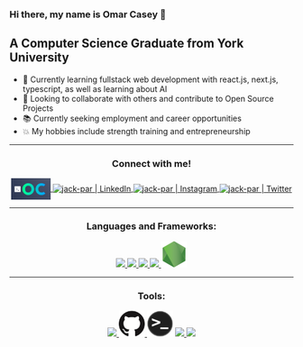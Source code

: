 ### Hi there, my name is Omar Casey 👋

## A Computer Science Graduate from York University

- 🔭 Currently learning fullstack web development with react.js, next.js, typescript, as well as learning about AI
- 👯 Looking to collaborate with others and contribute to Open Source Projects
- 📚 Currently seeking employment and career opportunities
- 💥 My hobbies include strength training and entrepreneurship

---

### <div align="center"> Connect with me! </div>

<p align="center">
  <a href="https://omarcasey.com">
  <img align="center" alt="omar casey | Portfolio" width="70px" src="/OC logo.png" />
  </a>
  
  <a href="https://www.linkedin.com/in/omar-casey/">
  <img align="center" alt="jack-par | LinkedIn" width="70px" src="https://dwglogo.com/wp-content/uploads/2020/06/Linkedin_symbol_transparent.png" />
  </a>

  <a href="https://www.instagram.com/omar_casey/">
  <img align="center" alt="jack-par | Instagram" width="40px" src="https://cdn2.iconfinder.com/data/icons/social-media-2285/512/1_Instagram_colored_svg_1-512.png" />
  </a>
  
  <a href="https://twitter.com/adooze_">
  <img align="center" alt="jack-par | Twitter" width="70px" src="http://assets.stickpng.com/images/580b57fcd9996e24bc43c53e.png" />
  </a>
</p>

---

### <div align="center"> Languages and Frameworks: </div>

<p align="center">
  <a href="https://docs.python.org/3/">
    <img width="46px" src="https://engineering.fb.com/wp-content/uploads/2016/05/2000px-Python-logo-notext.svg_.png" />
  </a>
  
  <a href="https://www.javascript.com">
    <img width="46px" src="https://cdn.iconscout.com/icon/free/png-512/javascript-2752148-2284965.png" />
  </a>
  
   <a href="https://www.typescriptlang.org/">
    <img width="46px" src="https://upload.wikimedia.org/wikipedia/commons/thumb/4/4c/Typescript_logo_2020.svg/1024px-Typescript_logo_2020.svg.png" />
  </a>
  
  <a href="https://reactjs.org">
    <img width="46px" src="https://upload.wikimedia.org/wikipedia/commons/thumb/a/a7/React-icon.svg/1200px-React-icon.svg.png" />
  </a>
  
  <a href="https://nodejs.org/en/">
    <img width="46px" src="https://raw.githubusercontent.com/github/explore/80688e429a7d4ef2fca1e82350fe8e3517d3494d/topics/nodejs/nodejs.png" />
  </a>
</p>

---

### <div align="center"> Tools: </div>
<p align="center">
  <a href="https://code.visualstudio.com/">
    <img width="46px" src="https://upload.wikimedia.org/wikipedia/commons/thumb/9/9a/Visual_Studio_Code_1.35_icon.svg/1024px-Visual_Studio_Code_1.35_icon.svg.png" />
  </a>
  
  <a href="https://github.com/">
    <img width="46px" src="https://raw.githubusercontent.com/github/explore/78df643247d429f6cc873026c0622819ad797942/topics/github/github.png" />
  </a>
  
  <img width="46px" src="https://raw.githubusercontent.com/github/explore/80688e429a7d4ef2fca1e82350fe8e3517d3494d/topics/terminal/terminal.png" />
  
  <a href="https://git-scm.com/">
    <img width="46px" src="https://camo.githubusercontent.com/fbfcb9e3dc648adc93bef37c718db16c52f617ad055a26de6dc3c21865c3321d/68747470733a2f2f7777772e766563746f726c6f676f2e7a6f6e652f6c6f676f732f6769742d73636d2f6769742d73636d2d69636f6e2e737667" />
  </a>
  
  <img width="46px" src="https://upload.wikimedia.org/wikipedia/commons/thumb/4/48/Markdown-mark.svg/1280px-Markdown-mark.svg.png" />
 </p>
 
</p>

<!-- <p align="center"> -->
<!--   [![Anurag's GitHub stats](https://github-readme-stats.vercel.app/api?username=jackparsonss)](https://github.com/anuraghazra/github-readme-stats) -->
<!--   <img align="center" alt="jack's GitHub Stats" src="https://github-readme-stats.vercel.app/api?username=jackparsonss" -->
<!-- </p> -->
  
 <!--<p align="center">
   ![Metrics](https://metrics.lecoq.io/jackparsonss?template=classic&config.timezone=America%2FEdmonton)
   <img align="center" alt="jack's GitHub Stats" src="https://metrics.lecoq.io/jackparsonss?template=classic&isocalendar=1&languages=1&repositories=1&people=1&achievements=1&repositories=100&repositories.batch=100&repositories.forks=false&repositories.affiliations=owner&isocalendar.duration=half-year&languages.limit=8&languages.sections=most-used&languages.colors=github&languages.threshold=0%25&languages.indepth=false&languages.analysis.timeout=15&languages.categories=markup%2C%20programming&languages.recent.categories=markup%2C%20programming&languages.recent.load=300&languages.recent.days=14&people.limit=24&people.size=28&people.types=followers%2C%20following&people.identicons=false&people.shuffle=false&achievements.threshold=C&achievements.secrets=true&achievements.display=detailed&achievements.limit=0&config.timezone=America%2FEdmonton"
</p> -->
